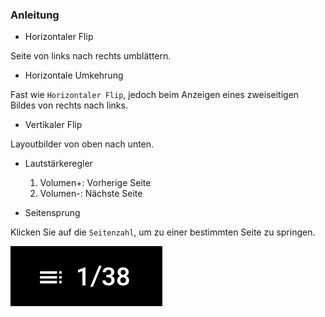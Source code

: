 ### Anleitung

- Horizontaler Flip

Seite von links nach rechts umblättern.

- Horizontale Umkehrung

Fast wie `Horizontaler Flip`, jedoch beim Anzeigen eines zweiseitigen Bildes von rechts nach links.

- Vertikaler Flip

Layoutbilder von oben nach unten.

- Lautstärkeregler

  1. Volumen+: Vorherige Seite
  2. Volumen-: Nächste Seite

- Seitensprung

Klicken Sie auf die `Seitenzahl`, um zu einer bestimmten Seite zu springen.

![page](page.png)